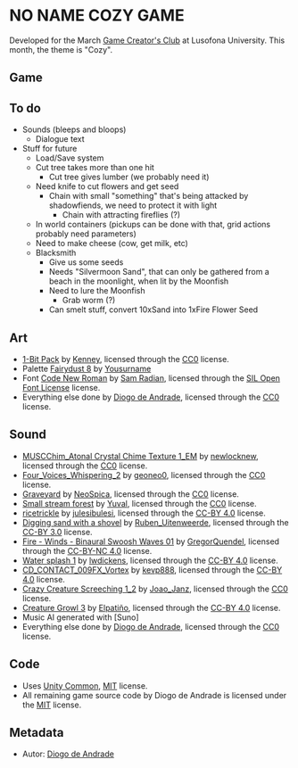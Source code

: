 # NO NAME COZY GAME

Developed for the March [Game Creator's Club] at Lusofona University.
This month, the theme is "Cozy". 

## Game

## To do

- Sounds (bleeps and bloops)
  - Dialogue text
- Stuff for future
  - Load/Save system
  - Cut tree takes more than one hit
    - Cut tree gives lumber (we probably need it)
  - Need knife to cut flowers and get seed
    - Chain with small "something" that's being attacked by shadowfiends, we need to protect it with light
      - Chain with attracting fireflies (?)
  - In world containers (pickups can be done with that, grid actions probably need parameters)
  - Need to make cheese (cow, get milk, etc)
  - Blacksmith
    - Give us some seeds
    - Needs "Silvermoon Sand", that can only be gathered from a beach in the moonlight, when lit by the Moonfish
    - Need to lure the Moonfish
      - Grab worm (?)  
    - Can smelt stuff, convert 10xSand into 1xFire Flower Seed  

## Art

- [1-Bit Pack](https://kenney.nl/assets/1-bit-pack) by [Kenney](https://kenney.nl), licensed through the [CC0] license.
- Palette [Fairydust 8](https://lospec.com/palette-list/fairydust-8) by [Yousurname](https://lospec.com/yousurname)
- Font [Code New Roman]() by [Sam  Radian](http://fb.com/sam.radian), licensed through the [SIL Open Font License] license.
- Everything else done by [Diogo de Andrade], licensed through the [CC0] license.

## Sound

- [MUSCChim_Atonal Crystal Chime Texture 1_EM](https://freesound.org/people/newlocknew/sounds/772279/) by [newlocknew](https://freesound.org/people/newlocknew/), licensed through the [CC0] license.
- [Four_Voices_Whispering_2](https://freesound.org/people/geoneo0/sounds/193811/) by [geoneo0](https://freesound.org/people/geoneo0/), licensed through the [CC0] license.
- [Graveyard](https://freesound.org/people/NeoSpica/sounds/504620/) by [NeoSpica](https://freesound.org/people/NeoSpica/), licensed through the [CC0] license.
- [Small stream forest](https://freesound.org/people/Yuval/sounds/197023/) by [Yuval](https://freesound.org/people/Yuval/), licensed through the [CC0] license.
- [ricetrickle](https://freesound.org/people/julesibulesi/sounds/70099/) by [julesibulesi](https://freesound.org/people/julesibulesi/), licensed through the [CC-BY 4.0] license.
- [Digging sand with a shovel](https://freesound.org/people/Ruben_Uitenweerde/sounds/486228/) by [Ruben_Uitenweerde](https://freesound.org/people/Ruben_Uitenweerde/), licensed through the [CC-BY 3.0] license.
- [Fire - Winds - Binaural Swoosh Waves 01](https://freesound.org/people/GregorQuendel/sounds/671313/) by [GregorQuendel](https://freesound.org/people/GregorQuendel/), licensed through the [CC-BY-NC 4.0] license.
- [Water splash 1](https://freesound.org/people/lwdickens/sounds/269004/) by [lwdickens](https://freesound.org/people/lwdickens/), licensed through the [CC-BY 4.0] license.
- [CD_CONTACT_009FX_Vortex](https://freesound.org/people/kevp888/sounds/707640/) by [kevp888](https://freesound.org/people/kevp888/), licensed through the [CC-BY 4.0] license.
- [Crazy Creature Screeching 1_2](https://freesound.org/people/Joao_Janz/sounds/483762/) by [Joao_Janz](https://freesound.org/people/Joao_Janz/), licensed through the [CC0] license.
- [Creature Growl 3](https://freesound.org/people/Elpati%C3%B1o/sounds/706484/) by [Elpatiño](https://freesound.org/people/Elpati%C3%B1o/), licensed through the [CC-BY 4.0] license.
- Music AI generated with [Suno]
- Everything else done by [Diogo de Andrade], licensed through the [CC0] license.

## Code

- Uses [Unity Common], [MIT] license.
- All remaining game source code by Diogo de Andrade is licensed under the [MIT] license.

## Metadata

- Autor: [Diogo de Andrade]

[Diogo de Andrade]:https://github.com/DiogoDeAndrade
[CC0]:https://creativecommons.org/publicdomain/zero/1.0/
[CC-BY 3.0]:https://creativecommons.org/licenses/by/3.0/
[CC-BY-NC 3.0]:https://creativecommons.org/licenses/by-nc/3.0/
[CC-BY-SA 4.0]:http://creativecommons.org/licenses/by-sa/4.0/
[CC-BY 4.0]:https://creativecommons.org/licenses/by/4.0/
[CC-BY-NC 4.0]:https://creativecommons.org/licenses/by-nc/4.0/
[OkapiKit]:https://github.com/VideojogosLusofona/OkapiKit
[Unity Common]:https://github.com/DiogoDeAndrade/UnityCommon
[Game Creator's Club]:https://game-creators-club.itch.io/
[SIL Open Font License]:http://scripts.sil.org/OFL
[MIT]:LICENSE
